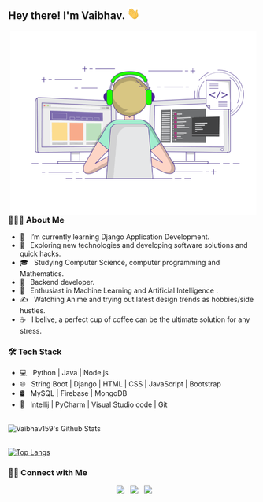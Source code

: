<h2> Hey there! I'm Vaibhav. <img src="Hi.gif" width="25"></h2>
<img align="right" alt="GIF" src="gif3.gif" width="500"/>

<h3> 👨🏻‍💻 About Me </h3>

- 🔭 &nbsp; I’m currently learning Django Application Development.
- 🤔 &nbsp; Exploring new technologies and developing software solutions and quick hacks.
- 🎓 &nbsp; Studying Computer Science, computer programming and Mathematics.
- 💼 &nbsp; Backend developer.
- 🌱 &nbsp; Enthusiast in Machine Learning and Artificial Intelligence .
- ✍️ &nbsp; Watching Anime and trying out latest design trends as hobbies/side hustles.
- ☕ &nbsp; I belive, a perfect cup of coffee can be the ultimate solution for any stress.

<h3>🛠 Tech Stack</h3>

- 💻 &nbsp; Python | Java | Node.js
- 🌐 &nbsp; String Boot | Django | HTML | CSS | JavaScript | Bootstrap
- 🛢 &nbsp; MySQL | Firebase | MongoDB
- 🔧 &nbsp; Intellij | PyCharm | Visual Studio code | Git

<br>

<!-- ![Vaibhav's Github Stats](https://github-readme-stats.vercel.app/api?username=Vaibhav159&show_icons=true&title_color=fff&icon_color=79ff97&text_color=9f9f9f&bg_color=151515) -->
<img align="center" src="https://github-readme-stats.vercel.app/api?username=Vaibhav159&include_all_commits=true&count_private=true&show_icons=true&line_height=20&title_color=7A7ADB&icon_color=2234AE&text_color=D3D3D3&bg_color=0,000000,130F40" alt="Vaibhav159's Github Stats">

</br>
</br>

[![Top Langs](https://github-readme-stats.vercel.app/api/top-langs/?username=Vaibhav159&layout=compact&text_color=daf7dc&bg_color=151515)](https://github.com/Vaibhav159/github-readme-stats)

<h3> 🤝🏻 Connect with Me </h3>

<p align="center"> 
&nbsp; <a href="mailto:vlodha98@gmail.com" target="_blank" rel="noopener noreferrer"><img src="https://img.icons8.com/plasticine/100/000000/gmail.png"  width="50" /></a>
&nbsp; <a href="https://www.linkedin.com/in/vaibhav-lodha/" target="_blank" rel="noopener noreferrer"><img src="https://img.icons8.com/plasticine/100/000000/linkedin.png" width="50" /></a>
&nbsp; <a href="https://leetcode.com/vlodha98/" target="_blank" rel="noopener noreferrer"><img src="https://assets.leetcode.com/static_assets/public/webpack_bundles/images/LeetCode_nav.4d940ca72.png" width="150" /></a>
</p>
